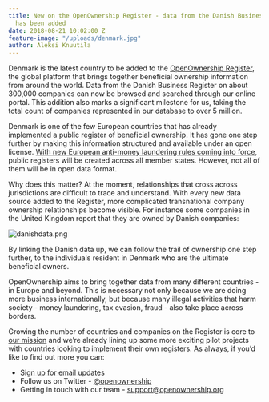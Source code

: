 ```yaml
---
title: New on the OpenOwnership Register - data from the Danish Business Register
  has been added
date: 2018-08-21 10:02:00 Z
feature-image: "/uploads/denmark.jpg"
author: Aleksi Knuutila
---
```


Denmark is the latest country to be added to the [OpenOwnership Register](https://register.openownership.org/), the global platform that brings together beneficial ownership information from around the world. Data from the Danish Business Register on  about 300,000 companies can now be browsed and searched through our online portal. This addition also marks a significant milestone for us, taking the total count of companies represented in our database to over 5 million.

Denmark is one of the few European countries that has already implemented a public register of beneficial ownership. It has gone one step further by making this information structured and available under an open license. [With new European anti-money laundering rules coming into force](https://eur-lex.europa.eu/legal-content/EN/TXT/?uri=CELEX%3A32018L0843), public registers will be created across all member states. However, not all of them will be in open data format.

Why does this matter? At the moment, relationships that cross across jurisdictions are difficult to trace and understand. With every new data source added to the Register, more complicated transnational company ownership relationships become visible. For instance some companies in the United Kingdom report that they are owned by Danish companies:

![danishdata.png](/uploads/danishdata.png)

By linking the Danish data up, we can follow the trail of ownership one step further, to the individuals resident in Denmark who are the ultimate beneficial owners. 

OpenOwnership aims to bring together data from many different countries - in Europe and beyond. This is necessary not only because we are doing more business internationally, but because many illegal activities that harm society - money laundering, tax evasion, fraud - also take place across borders.

Growing the number of countries and companies on the Register is core to [our mission](https://openownership.org/uploads/Open%20Ownership%20Mission%20Statement%202018.pdf) and we’re already lining up some more exciting pilot projects with countries looking to implement their own registers. As always, if you’d like to find out more you can:

* [Sign up for email updates](https://openownership.org/get-involved/)
* Follow us on Twitter - [@openownership](https://twitter.com/OpenOwnership)
* Getting in touch with our team - [support@openownership.org](mailto:support@openownership.org)